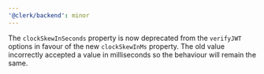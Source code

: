 ```yaml
---
'@clerk/backend': minor
---
```


The `clockSkewInSeconds` property is now deprecated from the `verifyJWT` options in favour of the new `clockSkewInMs` property. The old value incorrectly accepted a value in milliseconds so the behaviour will remain the same.
